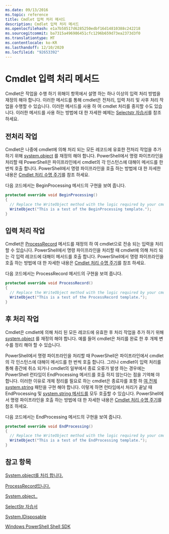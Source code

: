 ```yaml
---
ms.date: 09/13/2016
ms.topic: reference
title: Cmdlet 입력 처리 메서드
description: Cmdlet 입력 처리 메서드
ms.openlocfilehash: e1a7b58517d6285250edbf16d14810388c242218
ms.sourcegitcommit: ba7315a496986451cfc1296b659d73ea2373d3f0
ms.translationtype: MT
ms.contentlocale: ko-KR
ms.lasthandoff: 12/10/2020
ms.locfileid: "92653392"
---
```

# <a name="cmdlet-input-processing-methods"></a>Cmdlet 입력 처리 메서드

Cmdlet은 작업을 수행 하기 위해이 항목에서 설명 하는 하나 이상의 입력 처리 방법을 재정의 해야 합니다.
이러한 메서드를 통해 cmdlet은 전처리, 입력 처리 및 사후 처리 작업을 수행할 수 있습니다.
이러한 메서드를 사용 하 여 cmdlet 처리를 중지할 수도 있습니다.
이러한 메서드를 사용 하는 방법에 대 한 자세한 예제는 [Selectstr 자습서](selectstr-tutorial.md)를 참조 하세요.

## <a name="pre-processing-operations"></a>전처리 작업

Cmdlet은 나중에 cmdlet에 의해 처리 되는 모든 레코드에 유효한 전처리 작업을 추가 하기 위해 [system.object](/dotnet/api/System.Management.Automation.Cmdlet.BeginProcessing) 를 재정의 해야 합니다.
PowerShell에서 명령 파이프라인을 처리할 때 PowerShell은 파이프라인에서 cmdlet의 각 인스턴스에 대해이 메서드를 한 번씩 호출 합니다.
PowerShell에서 명령 파이프라인을 호출 하는 방법에 대 한 자세한 내용은 [Cmdlet 처리 수명 주기](/previous-versions/ms714429(v=vs.85))를 참조 하세요.

다음 코드에서는 BeginProcessing 메서드의 구현을 보여 줍니다.

```csharp
protected override void BeginProcessing()
{
  // Replace the WriteObject method with the logic required by your cmdlet.
  WriteObject("This is a test of the BeginProcessing template.");
}
```

## <a name="input-processing-operations"></a>입력 처리 작업

Cmdlet은 [ProcessRecord](/dotnet/api/System.Management.Automation.Cmdlet.ProcessRecord) 메서드를 재정의 하 여 cmdlet으로 전송 되는 입력을 처리할 수 있습니다.
PowerShell에서 명령 파이프라인을 처리할 때 cmdlet에 의해 처리 되는 각 입력 레코드에 대해이 메서드를 호출 합니다.
PowerShell에서 명령 파이프라인을 호출 하는 방법에 대 한 자세한 내용은 [Cmdlet 처리 수명 주기](/previous-versions/ms714429(v=vs.85))를 참조 하세요.

다음 코드에서는 ProcessRecord 메서드의 구현을 보여 줍니다.

```csharp
protected override void ProcessRecord()
{
  // Replace the WriteObject method with the logic required by your cmdlet.
  WriteObject("This is a test of the ProcessRecord template.");
}
```

## <a name="post-processing-operations"></a>후 처리 작업

Cmdlet은 cmdlet에 의해 처리 된 모든 레코드에 유효한 후 처리 작업을 추가 하기 위해 [system.object](/dotnet/api/System.Management.Automation.Cmdlet.EndProcessing) 를 재정의 해야 합니다.
예를 들어 cmdlet은 처리를 완료 한 후 개체 변수를 정리 해야 할 수 있습니다.

PowerShell에서 명령 파이프라인을 처리할 때 PowerShell은 파이프라인에서 cmdlet의 각 인스턴스에 대해이 메서드를 한 번씩 호출 합니다.
그러나 cmdlet이 입력 처리를 통해 중간에 취소 되거나 cmdlet의 일부에서 종료 오류가 발생 하는 경우에는 PowerShell 런타임이 EndProcessing 메서드를 호출 하지 않는다는 점을 기억해 야 합니다.
이러한 이유로 개체 정리를 필요로 하는 cmdlet은 종료자를 포함 하 [여 전체 system.string](/dotnet/api/System.IDisposable) 패턴을 구현 해야 합니다. 이렇게 하면 런타임에서 처리가 끝날 때 EndProcessing 및 [system.string 메서드를](/dotnet/api/System.IDisposable.Dispose) 모두 호출할 수 있습니다.
PowerShell에서 명령 파이프라인을 호출 하는 방법에 대 한 자세한 내용은 [Cmdlet 처리 수명 주기](/previous-versions/ms714429(v=vs.85))를 참조 하세요.

다음 코드에서는 EndProcessing 메서드의 구현을 보여 줍니다.

```csharp
protected override void EndProcessing()
{
  // Replace the WriteObject method with the logic required by your cmdlet.
  WriteObject("This is a test of the EndProcessing template.");
}
```

## <a name="see-also"></a>참고 항목

[System.object를 처리 합니다.](/dotnet/api/System.Management.Automation.Cmdlet.BeginProcessing)

[ProcessRecord입니다.](/dotnet/api/System.Management.Automation.Cmdlet.ProcessRecord)

[System.object..](/dotnet/api/System.Management.Automation.Cmdlet.EndProcessing)

[SelectStr 자습서](selectstr-tutorial.md)

[System.IDisposable](/dotnet/api/System.IDisposable)

[Windows PowerShell Shell SDK](../windows-powershell-reference.md)
